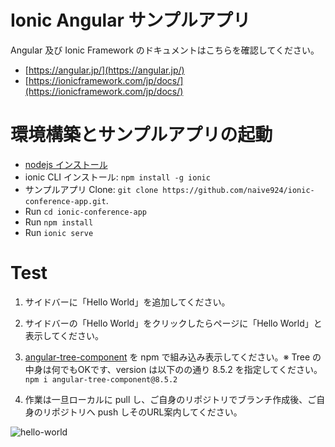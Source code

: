 # Ionic Angular サンプルアプリ

Angular 及び Ionic Framework のドキュメントはこちらを確認してください。 
* [https://angular.jp/](https://angular.jp/)
* [https://ionicframework.com/jp/docs/](https://ionicframework.com/jp/docs/)



# 環境構築とサンプルアプリの起動

* [nodejs インストール](https://nodejs.org/)
* ionic CLI インストール: `npm install -g ionic`
* サンプルアプリ Clone: `git clone https://github.com/naive924/ionic-conference-app.git`.
* Run `cd ionic-conference-app`
* Run `npm install`
* Run `ionic serve`


# Test
1. サイドバーに「Hello World」を追加してください。
2. サイドバーの「Hello World」をクリックしたらページに「Hello World」と表示してください。
3. [angular-tree-component](https://angular2-tree.readme.io/v8.0.0) を npm で組み込み表示してください。※ Tree の中身は何でもOKです、version は以下のの通り 8.5.2 を指定してください。
`npm i angular-tree-component@8.5.2`

4. 作業は一旦ローカルに pull し、ご自身のリポジトリでブランチ作成後、ご自身のリポジトリへ push しそのURL案内してください。

![hello-world](/resources/screenshots/hello-world.png) 
